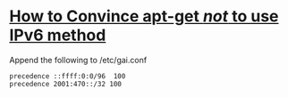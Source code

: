 # [How to Convince apt-get *not* to use IPv6 method](http://unix.stackexchange.com/questions/9940/convince-apt-get-not-to-use-ipv6-method)

Append the following to /etc/gai.conf

```
precedence ::ffff:0:0/96  100
precedence 2001:470::/32 100
```
